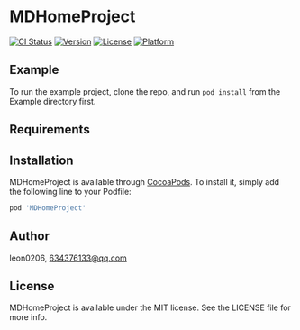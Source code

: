 # MDHomeProject

[![CI Status](https://img.shields.io/travis/leon0206/MDHomeProject.svg?style=flat)](https://travis-ci.org/leon0206/MDHomeProject)
[![Version](https://img.shields.io/cocoapods/v/MDHomeProject.svg?style=flat)](https://cocoapods.org/pods/MDHomeProject)
[![License](https://img.shields.io/cocoapods/l/MDHomeProject.svg?style=flat)](https://cocoapods.org/pods/MDHomeProject)
[![Platform](https://img.shields.io/cocoapods/p/MDHomeProject.svg?style=flat)](https://cocoapods.org/pods/MDHomeProject)

## Example

To run the example project, clone the repo, and run `pod install` from the Example directory first.

## Requirements

## Installation

MDHomeProject is available through [CocoaPods](https://cocoapods.org). To install
it, simply add the following line to your Podfile:

```ruby
pod 'MDHomeProject'
```

## Author

leon0206, 634376133@qq.com

## License

MDHomeProject is available under the MIT license. See the LICENSE file for more info.
